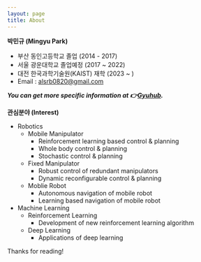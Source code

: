 ```yaml
---
layout: page
title: About
---
```


**박민규 (Mingyu Park)**
- 부산 동인고등학교 졸업 (2014 - 2017)
- 서울 광운대학교 졸업예정 (2017 ~ 2022)
- 대전 한국과학기술원(KAIST) 재학 (2023 ~ )
- Email : alsrb0820@gmail.com

***You can get more specific information at :point_right:[Gyuhub](https://github.com/Gyuhub/Gyuhub).***

**관심분야 (Interest)**
- Robotics
  - Mobile Manipulator
    - Reinforcement learning based control & planning
    - Whole body control & planning
    - Stochastic control & planning
  - Fixed Manipulator
    - Robust control of redundant manipulators
    - Dynamic reconfigurable control & planning
  - Moblie Robot
    - Autonomous navigation of mobile robot
    - Learning based navigation of mobile robot
- Machine Learning
  - Reinforcement Learning
    - Development of new reinforcement learning algorithm
  - Deep Learning
    - Applications of deep learning

<p class="message">
  Thanks for reading!
</p>
